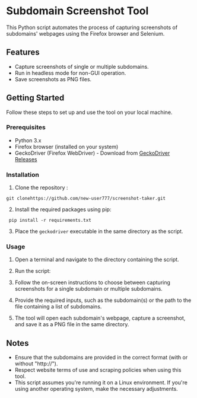 # Subdomain Screenshot Tool

This Python script automates the process of capturing screenshots of subdomains' webpages using the Firefox browser and Selenium.

## Features

- Capture screenshots of single or multiple subdomains.
- Run in headless mode for non-GUI operation.
- Save screenshots as PNG files.

## Getting Started

Follow these steps to set up and use the tool on your local machine.

### Prerequisites

- Python 3.x
- Firefox browser (installed on your system)
- GeckoDriver (Firefox WebDriver) - Download from [GeckoDriver Releases](https://github.com/mozilla/geckodriver/releases)

### Installation

1. Clone the repository :

`git clonehttps://github.com/new-user777/screenshot-taker.git`

2. Install the required packages using pip:
   
` pip install -r requirements.txt`

3. Place the `geckodriver` executable in the same directory as the script. 

### Usage

1. Open a terminal and navigate to the directory containing the script.

2. Run the script:


3. Follow the on-screen instructions to choose between capturing screenshots for a single subdomain or multiple subdomains.

4. Provide the required inputs, such as the subdomain(s) or the path to the file containing a list of subdomains.

5. The tool will open each subdomain's webpage, capture a screenshot, and save it as a PNG file in the same directory.

## Notes

- Ensure that the subdomains are provided in the correct format (with or without "http://").
- Respect website terms of use and scraping policies when using this tool.
- This script assumes you're running it on a Linux environment. If you're using another operating system, make the necessary adjustments.



